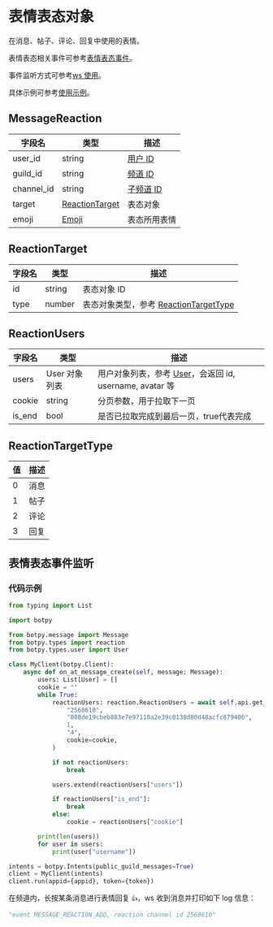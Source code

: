 # 表情表态对象

在消息、帖子、评论、回复中使用的表情。

表情表态相关事件可参考[表情表态事件](../../api/gateway/guild_message_reactions.md)。

事件监听方式可参考[ws 使用](../websocket/listen_events.md)。

具体示例可参考[使用示例](#表情表态事件监听)。

## MessageReaction

| 字段名     | 类型                              | 描述                      |
| ---------- | --------------------------------- | ------------------------- |
| user_id    | string                            | [用户 ID](./user.md)      |
| guild_id   | string                            | [频道 ID](./guild.md)     |
| channel_id | string                            | [子频道 ID](./channel.md) |
| target     | [ReactionTarget](#reactiontarget) | 表态对象                  |
| emoji      | [Emoji](./emoji.md)               | 表态所用表情              |

## ReactionTarget

| 字段名 | 类型   | 描述                                                         |
| ------ | ------ | ------------------------------------------------------------ |
| id     | string | 表态对象 ID                                                  |
| type   | number | 表态对象类型，参考 [ReactionTargetType](#reactiontargettype) |


## ReactionUsers

| 字段名     | 类型                              | 描述                      |
| ---------- | --------------------------------- | ------------------------- |
| users      | User 对象列表                      | 用户对象列表，参考 [User](./user.md)，会返回 id, username, avatar 等    |
| cookie     | string                            | 分页参数，用于拉取下一页    |
| is_end     | bool                             | 是否已拉取完成到最后一页，true代表完成 |


## ReactionTargetType

| 值  | 描述 |
| --- | ---- |
| 0   | 消息 |
| 1   | 帖子 |
| 2   | 评论 |
| 3   | 回复 |

## 表情表态事件监听

### 代码示例

```python
from typing import List

import botpy

from botpy.message import Message
from botpy.types import reaction
from botpy.types.user import User

class MyClient(botpy.Client):
    async def on_at_message_create(self, message: Message):
        users: List[User] = []
        cookie = ""
        while True:
            reactionUsers: reaction.ReactionUsers = await self.api.get_reaction_users(
                "2568610",
                "088de19cbeb883e7e97110a2e39c0138d80d48acfc879406",
                1,
                "4",
                cookie=cookie,
            )

            if not reactionUsers:
                break

            users.extend(reactionUsers["users"])

            if reactionUsers["is_end"]:
                break
            else:
                cookie = reactionUsers["cookie"]

        print(len(users))
        for user in users:
            print(user["username"])

intents = botpy.Intents(public_guild_messages=True)
client = MyClient(intents)
client.run(appid={appid}, token={token})

```

在频道内，长按某条消息进行表情回复 `👍`，ws 收到消息并打印如下 log 信息：

```python
"event MESSAGE_REACTION_ADD, reaction channel id 2568610"
```
